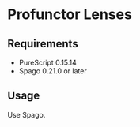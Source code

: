 # Profunctor Lenses

## Requirements
- PureScript 0.15.14
- Spago 0.21.0 or later

## Usage

Use Spago.
